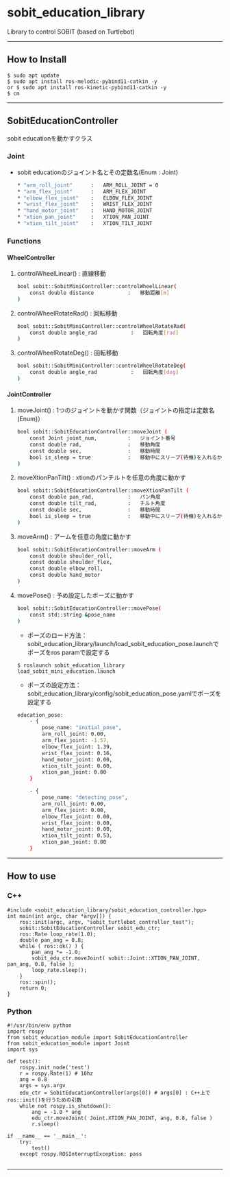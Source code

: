# sobit_education_library
Library to control SOBIT (based on Turtlebot)

---

## How to Install
```bash:
$ sudo apt update 
$ sudo apt install ros-melodic-pybind11-catkin -y
or $ sudo apt install ros-kinetic-pybind11-catkin -y 
$ cm
```

---

## SobitEducationController
sobit educationを動かすクラス
### Joint
* sobit educationのジョイント名とその定数名(Enum : Joint)
    ```bash
    * "arm_roll_joint"      :   ARM_ROLL_JOINT = 0
    * "arm_flex_joint"      :   ARM_FLEX_JOINT
    * "elbow_flex_joint"    :   ELBOW_FLEX_JOINT
    * "wrist_flex_joint"    :   WRIST_FLEX_JOINT
    * "hand_motor_joint"    :   HAND_MOTOR_JOINT
    * "xtion_pan_joint"     :   XTION_PAN_JOINT
    * "xtion_tilt_joint"    :   XTION_TILT_JOINT
    ```

### Functions
#### WheelController
1.  controlWheelLinear() :   直線移動
    ```bash
    bool sobit::SobitMiniController::controlWheelLinear( 
        const double distance           :   移動距離[m]
    )
    ```  
2.  controlWheelRotateRad() :   回転移動
    ```bash
    bool sobit::SobitMiniController::controlWheelRotateRad( 
        const double angle_rad           :   回転角度[rad]
    )
    ```  
3.  controlWheelRotateDeg() :   回転移動
    ```bash
    bool sobit::SobitMiniController::controlWheelRotateDeg( 
        const double angle_rad           :   回転角度[deg]
    )
    ```  
    
#### JointController
1.  moveJoint() :   1つのジョイントを動かす関数（ジョイントの指定は定数名(Enum)）
    ```bash
    bool sobit::SobitEducationController::moveJoint (
        const Joint joint_num,          :   ジョイント番号
        const double rad,               :   移動角度
        const double sec,               :   移動時間
        bool is_sleep = true            :   移動中にスリープ(待機)を入れるかどうか
    )
    ```  
2.  moveXtionPanTilt()   :   xtionのパンチルトを任意の角度に動かす
    ```bash
    bool sobit::SobitEducationController::moveXtionPanTilt (
        const double pan_rad,           :   パン角度
        const double tilt_rad,          :   チルト角度
        const double sec,               :   移動時間
        bool is_sleep = true            :   移動中にスリープ(待機)を入れるかどうか
    )
    ```  
3.  moveArm()   :   アームを任意の角度に動かす
    ```bash
    bool sobit::SobitEducationController::moveArm ( 
        const double shoulder_roll,
        const double shoulder_flex,
        const double elbow_roll,
        const double hand_motor          
    )
    ```  
4.  movePose()   :   予め設定したポーズに動かす
    ```bash
    bool sobit::SobitEducationController::movePose( 
        const std::string &pose_name 
    )
    ```  

    * ポーズのロード方法：sobit_education_library/launch/load_sobit_education_pose.launchでポーズをros paramで設定する
    ```bash:
    $ roslaunch sobit_education_library load_sobit_mini_education.launch
    ```
    
    * ポーズの設定方法：sobit_education_library/config/sobit_education_pose.yamlでポーズを設定する
    ```bash
    education_pose:
        - { 
            pose_name: "initial_pose",
            arm_roll_joint: 0.00,
            arm_flex_joint: -1.57, 
            elbow_flex_joint: 1.39, 
            wrist_flex_joint: 0.16, 
            hand_motor_joint: 0.00, 
            xtion_tilt_joint: 0.00, 
            xtion_pan_joint: 0.00 
        }

        - { 
            pose_name: "detecting_pose",
            arm_roll_joint: 0.00,
            arm_flex_joint: 0.00, 
            elbow_flex_joint: 0.00, 
            wrist_flex_joint: 0.00, 
            hand_motor_joint: 0.00, 
            xtion_tilt_joint: 0.53, 
            xtion_pan_joint: 0.00 
        }
    ```  

---

## How to use
### C++

```bash:
#include <sobit_education_library/sobit_education_controller.hpp>
int main(int argc, char *argv[]) {
    ros::init(argc, argv, "sobit_turtlebot_controller_test");
    sobit::SobitEducationController sobit_edu_ctr;
    ros::Rate loop_rate(1.0);
    double pan_ang = 0.8;
    while ( ros::ok() ) {
        pan_ang *= -1.0;
        sobit_edu_ctr.moveJoint( sobit::Joint::XTION_PAN_JOINT, pan_ang, 0.8, false );
        loop_rate.sleep();
    }
    ros::spin();
    return 0;
}
```

### Python
```bash:
#!/usr/bin/env python
import rospy
from sobit_education_module import SobitEducationController
from sobit_education_module import Joint
import sys

def test():
    rospy.init_node('test')
    r = rospy.Rate(1) # 10hz
    ang = 0.8
    args = sys.argv
    edu_ctr = SobitEducationController(args[0]) # args[0] : C++上でros::init()を行うための引数
    while not rospy.is_shutdown():
        ang = -1.0 * ang
        edu_ctr.moveJoint( Joint.XTION_PAN_JOINT, ang, 0.8, false )
        r.sleep()

if __name__ == '__main__':
    try:
        test()
    except rospy.ROSInterruptException: pass
    
```

---